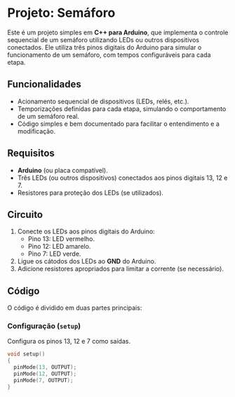 # Projeto: Semáforo

Este é um projeto simples em **C++ para Arduino**, que implementa o controle sequencial de um semáforo utilizando LEDs ou outros dispositivos conectados. Ele utiliza três pinos digitais do Arduino para simular o funcionamento de um semáforo, com tempos configuráveis para cada etapa.

## Funcionalidades

- Acionamento sequencial de dispositivos (LEDs, relés, etc.).
- Temporizações definidas para cada etapa, simulando o comportamento de um semáforo real.
- Código simples e bem documentado para facilitar o entendimento e a modificação.

## Requisitos

- **Arduino** (ou placa compatível).
- Três LEDs (ou outros dispositivos) conectados aos pinos digitais 13, 12 e 7.
- Resistores para proteção dos LEDs (se utilizados).

## Circuito

1. Conecte os LEDs aos pinos digitais do Arduino:
   - Pino 13: LED vermelho.
   - Pino 12: LED amarelo.
   - Pino 7: LED verde.
2. Ligue os cátodos dos LEDs ao **GND** do Arduino.
3. Adicione resistores apropriados para limitar a corrente (se necessário).

## Código

O código é dividido em duas partes principais:

### Configuração (`setup`)

Configura os pinos 13, 12 e 7 como saídas.

```cpp
void setup()
{
  pinMode(13, OUTPUT);
  pinMode(12, OUTPUT);
  pinMode(7, OUTPUT);
}
